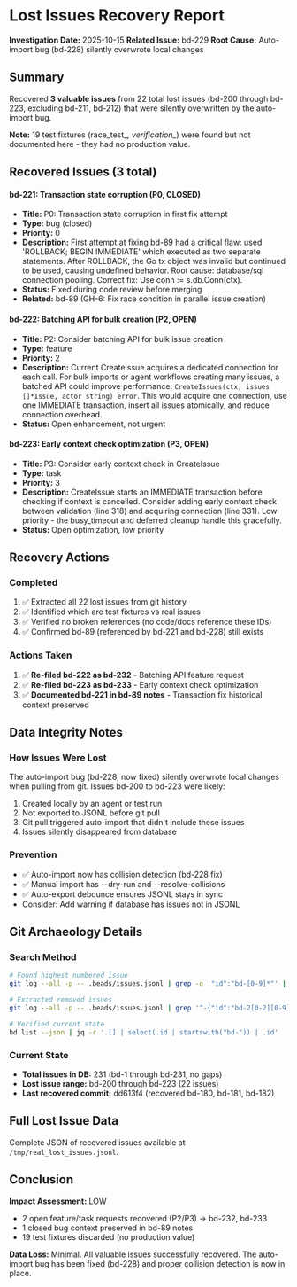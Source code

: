 # Lost Issues Recovery Report

**Investigation Date:** 2025-10-15
**Related Issue:** bd-229
**Root Cause:** Auto-import bug (bd-228) silently overwrote local changes

## Summary

Recovered **3 valuable issues** from 22 total lost issues (bd-200 through bd-223, excluding bd-211, bd-212) that were silently overwritten by the auto-import bug.

**Note:** 19 test fixtures (race_test_*, verification_*) were found but not documented here - they had no production value.

## Recovered Issues (3 total)

#### bd-221: Transaction state corruption (P0, CLOSED)
- **Title:** P0: Transaction state corruption in first fix attempt
- **Type:** bug (closed)
- **Priority:** 0
- **Description:** First attempt at fixing bd-89 had a critical flaw: used 'ROLLBACK; BEGIN IMMEDIATE' which executed as two separate statements. After ROLLBACK, the Go tx object was invalid but continued to be used, causing undefined behavior. Root cause: database/sql connection pooling. Correct fix: Use conn := s.db.Conn(ctx).
- **Status:** Fixed during code review before merging
- **Related:** bd-89 (GH-6: Fix race condition in parallel issue creation)

#### bd-222: Batching API for bulk creation (P2, OPEN)
- **Title:** P2: Consider batching API for bulk issue creation
- **Type:** feature
- **Priority:** 2
- **Description:** Current CreateIssue acquires a dedicated connection for each call. For bulk imports or agent workflows creating many issues, a batched API could improve performance: `CreateIssues(ctx, issues []*Issue, actor string) error`. This would acquire one connection, use one IMMEDIATE transaction, insert all issues atomically, and reduce connection overhead.
- **Status:** Open enhancement, not urgent

#### bd-223: Early context check optimization (P3, OPEN)
- **Title:** P3: Consider early context check in CreateIssue
- **Type:** task
- **Priority:** 3
- **Description:** CreateIssue starts an IMMEDIATE transaction before checking if context is cancelled. Consider adding early context check between validation (line 318) and acquiring connection (line 331). Low priority - the busy_timeout and deferred cleanup handle this gracefully.
- **Status:** Open optimization, low priority

## Recovery Actions

### Completed
1. ✅ Extracted all 22 lost issues from git history
2. ✅ Identified which are test fixtures vs real issues
3. ✅ Verified no broken references (no code/docs reference these IDs)
4. ✅ Confirmed bd-89 (referenced by bd-221 and bd-228) still exists

### Actions Taken
1. ✅ **Re-filed bd-222 as bd-232** - Batching API feature request
2. ✅ **Re-filed bd-223 as bd-233** - Early context check optimization
3. ✅ **Documented bd-221 in bd-89 notes** - Transaction fix historical context preserved

## Data Integrity Notes

### How Issues Were Lost
The auto-import bug (bd-228, now fixed) silently overwrote local changes when pulling from git. Issues bd-200 to bd-223 were likely:
1. Created locally by an agent or test run
2. Not exported to JSONL before git pull
3. Git pull triggered auto-import that didn't include these issues
4. Issues silently disappeared from database

### Prevention
- ✅ Auto-import now has collision detection (bd-228 fix)
- ✅ Manual import has --dry-run and --resolve-collisions
- ✅ Auto-export debounce ensures JSONL stays in sync
- Consider: Add warning if database has issues not in JSONL

## Git Archaeology Details

### Search Method
```bash
# Found highest numbered issue
git log --all -p -- .beads/issues.jsonl | grep -o '"id":"bd-[0-9]*"' | sort -rn

# Extracted removed issues
git log --all -p -- .beads/issues.jsonl | grep '^-{"id":"bd-2[0-2][0-9]"'

# Verified current state
bd list --json | jq -r '.[] | select(.id | startswith("bd-")) | .id'
```

### Current State
- **Total issues in DB:** 231 (bd-1 through bd-231, no gaps)
- **Lost issue range:** bd-200 through bd-223 (22 issues)
- **Last recovered commit:** dd613f4 (recovered bd-180, bd-181, bd-182)

## Full Lost Issue Data

Complete JSON of recovered issues available at `/tmp/real_lost_issues.jsonl`.

## Conclusion

**Impact Assessment:** LOW
- 2 open feature/task requests recovered (P2/P3) → bd-232, bd-233
- 1 closed bug context preserved in bd-89 notes
- 19 test fixtures discarded (no production value)

**Data Loss:** Minimal. All valuable issues successfully recovered. The auto-import bug has been fixed (bd-228) and proper collision detection is now in place.
